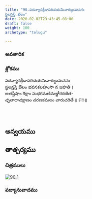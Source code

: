 ```yaml
---
title: "90.పదన్యాసక్రీడాపరిచయమివారబ్ధుమనసః
స్ఖలన్తస్తే ఖేలం"
date: 2020-02-02T23:43:45-08:00
draft: false
weight: 100
archetype: "telugu"

---
```


### అవతారిక


### శ్లోకము

పదన్యాసక్రీడాపరిచయమివారబ్ధుమనసః
<br/>స్ఖలన్తస్తే ఖేలం భవనకలహంసా న జహతి ।
<br/>అతస్తేషాం శిక్షాం సుభగమణిమఞ్జీరరణిత-
<br/>చ్ఛలాదాచక్షాణం చరణకమలం చారుచరితే ॥ ౯౧॥
<br/>

<br/><br/>

## అన్వయము 


## తాత్పర్యము 

### చిత్రములు 

![90_1](/images/sl/manual/SL_V90.jpg)

### పద్యానువాదము
